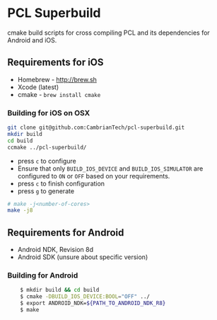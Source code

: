 # PCL Superbuild

cmake build scripts for cross compiling PCL and its dependencies for Android and iOS.

## Requirements for iOS

- Homebrew - http://brew.sh
- Xcode (latest)
- cmake - `brew install cmake`

### Building for iOS on OSX

```sh
git clone git@github.com:CambrianTech/pcl-superbuild.git
mkdir build
cd build
ccmake ../pcl-superbuild/
```

- press `c` to configure
- Ensure that only `BUILD_IOS_DEVICE` and `BUILD_IOS_SIMULATOR` are configured to `ON` or `OFF` based on your requirements.
- press `c` to finish configuration
- press `g` to generate

```sh
# make -j<number-of-cores>
make -j8
```



## Requirements for Android

- Android NDK, Revision 8d
- Android SDK (unsure about specific version)

### Building for Android

```sh
    $ mkdir build && cd build
    $ cmake -DBUILD_IOS_DEVICE:BOOL="OFF" ../
    $ export ANDROID_NDK=${PATH_TO_ANDROID_NDK_R8}
    $ make
```

